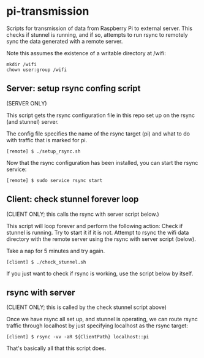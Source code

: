 # pi-transmission

Scripts for transmission of data from Raspberry Pi to external server.
This checks if stunnel is running, and if so, attempts to run rsync 
to remotely sync the data generated with a remote server.

Note this assumes the existence of a writable directory at /wifi:

```plain
mkdir /wifi
chown user:group /wifi
```

## Server: setup rsync confing script

(SERVER ONLY)

This script gets the rsync configuration file in this repo 
set up on the rsync (and stunnel) server.

The config file specifies the name of the rsync target (pi) 
and what to do with traffic that is marked for pi.

```
[remote] $ ./setup_rsync.sh
```

Now that the rsync configuration has been installed, you can 
start the rsync service:

```plain
[remote] $ sudo service rsync start
```

## Client: check stunnel forever loop

(CLIENT ONLY; this calls the rsync with server script below.)

This script will loop forever and perform the following action:
Check if stunnel is running. Try to start it if it is not.
Attempt to rsync the wifi data directory with the remote server
using the rsync with server script (below).

Take a nap for 5 minutes and try again. 

```plain
[client] $ ./check_stunnel.sh
```

If you just want to check if rsync is working, use the script below by itself.

## rsync with server

(CLIENT ONLY; this is called by the check stunnel script above)

Once we have rsync all set up, and stunnel is operating,
we can route rsync traffic through localhost by just specifying
localhost as the rsync target:

```
[client] $ rsync -vv -aR ${ClientPath} localhost::pi
```

That's basically all that this script does.

